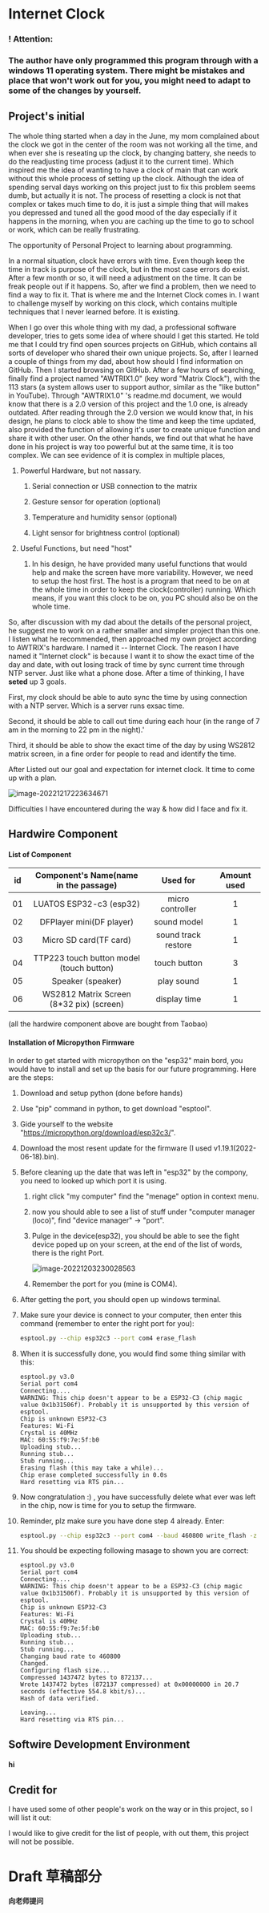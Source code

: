 # Internet Clock

### ! Attention:

### The author have only programmed this program through with a windows 11 operating system.  There might be mistakes and place that won't work out for you, you might need to adapt to some of the changes by yourself.

## Project's initial

The whole thing started when a day in the June, my mom complained about the clock we got in the center of the room was not working all the time, and when ever she is reseating up the clock, by changing battery, she needs to do the readjusting time process (adjust it to the current time). Which inspired me the idea of wanting to have a clock of main that can work without this whole process of setting up the clock. Although the idea of spending serval days working on this project just to fix this problem seems dumb,  but actually it is not. The process of resetting a clock is not that complex or takes much time to do, it is just a simple thing that will makes you depressed and tuned all the good mood of the day especially if it happens in the morning, when you are caching up the time to go to school or work, which can be really frustrating. 

The opportunity of Personal Project to learning about programming. 

In a normal situation, clock have errors with time. Even though keep the time in track is purpose of the clock, but in the most case errors do exist. After a few month or so, it will need a adjustment on the time. It can be freak people out if it happens. So, after we find a problem, then we need to find a way to fix it. That is where me and the Internet Clock comes in. I want to challenge myself by working on this clock, which contains multiple techniques that I never learned before. It is existing. 

When I go over this whole thing with my dad, a professional software developer, tries to gets some idea of where should I get this started. He told me that I could try find open sources projects on GitHub, which contains all sorts of developer who shared their own unique projects. So, after I learned a couple of things from my dad, about how should I find information on GitHub. Then I started browsing on GitHub. After a few hours of searching, finally find a project named "AWTRIX1.0" (key word "Matrix Clock"), with the 113 stars (a system allows user to support author, similar as the "like button" in YouTube). Through "AWTRIX1.0" 's readme.md document, we would know that there is a 2.0 version of this project and the 1.0 one, is already outdated. After reading through the 2.0 version we would know that, in his design, he plans to clock able to show the time and keep the time updated, also provided the function of allowing it's user to create unique function and share it with other user. On the other hands,  we find out that what he have done in his project is way too powerful but at the same time, it is too complex. We can see evidence of it is complex in multiple places,

1. Powerful Hardware, but not nassary.

   1. Serial connection or USB connection to the matrix

   2. Gesture sensor for operation (optional)

   3. Temperature and humidity sensor (optional)

   4. Light sensor for brightness control (optional)

2. Useful Functions, but need "host"

   1. In his design, he have provided many useful functions that would help and make the screen have more variability. However, we need to setup the host first. The host is a program that need to be on at the whole time in order to keep the clock(controller) running. Which means, if you want this clock to be on, you PC should also be on the whole time. 

So, after discussion with my dad about the details of the personal project, he suggest me to work on a rather smaller and simpler project than this one. I listen what he recommended, then approached my own project according to AWTRIX's hardware. I named it -- Internet Clock. The reason I have named it "Internet clock" is because I want it to show the exact time of the day and date, with out losing track of time by sync current time through NTP server. Just like what a phone dose. After a time of thinking, I have **seted** up 3 goals.

First, my clock should be able to auto sync the time by using connection with a NTP server. Which is a server runs exsac time.

Second, it should be able to call out time during each hour (in the range of 7 am  in the morning to 22 pm in the night).'

Third, it should be able to show the exact time of the day by using WS2812 matrix screen, in a fine order for people to read and identify the time.

After Listed out our goal and expectation for internet clock. It time to come up with a plan.

![image-20221217223634671](images/image-20221217223634671.png)





Difficulties I have encountered during the way & how did I face and fix it.



## Hardwire Component

#### List of Component

| id   |  Component's Name(name in the passage)   |      Used for       | Amount used |
| ---- | :--------------------------------------: | :-----------------: | :---------: |
| 01   |         LUATOS ESP32-c3 (esp32)          |  micro controller   |      1      |
| 02   |         DFPlayer mini(DF player)         |     sound model     |      1      |
| 03   |          Micro SD card(TF card)          | sound track restore |      1      |
| 04   | TTP223 touch button model (touch button) |    touch button     |      3      |
| 05   |            Speaker (speaker)             |     play sound      |      1      |
| 06   | WS2812 Matrix Screen (8*32 pix) (screen) |    display time     |      1      |

(all the hardwire component above are bought from Taobao)

#### Installation of Micropython Firmware

In order to get started with micropython on the "esp32" main bord, you would have to install and set up the basis for our future programming. Here are the steps: 

1. Download and setup python (done before hands)

2. Use "pip" command in python, to get download "esptool".

3. Gide yourself to the website "https://micropython.org/download/esp32c3/".

4. Download the most resent update for the firmware (I used v1.19.1(2022-06-18).bin).

5. Before cleaning up the date that was left in "esp32" by the compony, you need to looked up which port it is using.

   1. right click "my computer" find the "menage" option in context menu.

   2. now you should able to see a list of stuff under "computer manager (loco)", find "device manager" -> "port".

   3. Pulge in the device(esp32), you should be able to see the fight device poped up on your screen, at the end of the list of words, there is the right Port.

      ![image-20221203230028563](images\image-20221203230028563.png)

   4. Remember the port for you (mine is COM4).

6. After getting the port, you should open up windows terminal.

7. Make sure your device is connect to your computer, then enter this command (remember to enter the right port for you):

   ```bash
   esptool.py --chip esp32c3 --port com4 erase_flash
   ```

8. When it is successfully done, you would find some thing similar with this:

   ```text
   esptool.py v3.0
   Serial port com4
   Connecting....
   WARNING: This chip doesn't appear to be a ESP32-C3 (chip magic value 0x1b31506f). Probably it is unsupported by this version of esptool.
   Chip is unknown ESP32-C3
   Features: Wi-Fi
   Crystal is 40MHz
   MAC: 60:55:f9:7e:5f:b0
   Uploading stub...
   Running stub...
   Stub running...
   Erasing flash (this may take a while)...
   Chip erase completed successfully in 0.0s
   Hard resetting via RTS pin...
   ```

9. Now congratulation :) , you have successfully delete what ever was left in the chip, now is time for you to setup the firmware. 

10. Reminder, plz make sure you have done step 4 already. Enter:

    ```bash
    esptool.py --chip esp32c3 --port com4 --baud 460800 write_flash -z 0x0 esp32c3-20220117-v1.18.bin
    ```

11. You should be expecting following masage to shown you are correct:

    ```text
    esptool.py v3.0
    Serial port com4
    Connecting....
    WARNING: This chip doesn't appear to be a ESP32-C3 (chip magic value 0x1b31506f). Probably it is unsupported by this version of esptool.
    Chip is unknown ESP32-C3
    Features: Wi-Fi
    Crystal is 40MHz
    MAC: 60:55:f9:7e:5f:b0
    Uploading stub...
    Running stub...
    Stub running...
    Changing baud rate to 460800
    Changed.
    Configuring flash size...
    Compressed 1437472 bytes to 872137...
    Wrote 1437472 bytes (872137 compressed) at 0x00000000 in 20.7 seconds (effective 554.8 kbit/s)...
    Hash of data verified.
    
    Leaving...
    Hard resetting via RTS pin...
    ```

## Softwire Development Environment

#### hi





## Credit for

I have used some of other people's work on the way or in this project, so I will list it out:



I would like to give credit for the list of people, with out them, this project will not be possible.



# Draft 草稿部分

#### 向老师提问







